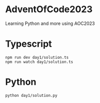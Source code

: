 # AdventOfCode2023
Learning Python and more using AOC2023

# Typescript
```
npm run dev day1/solution.ts
npm run watch day1/solution.ts
```

# Python
```
python day1/solution.py
```
